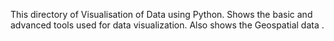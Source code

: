 This directory of Visualisation of Data using Python.
Shows the basic and advanced tools used for data visualization.
Also shows the Geospatial data .
